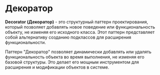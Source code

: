 # Декоратор

**Decorator (Декоратор)** - это структурный паттерн проектирования, который позволяет добавлять новое поведение или 
функциональность объекту, не изменяя его исходного класса. Этот паттерн представляет собой альтернативу созданию 
подклассов для расширения функциональности.

Паттерн "Декоратор" позволяет динамически добавлять или удалять функциональность объекта во время выполнения,
не изменяя его базовой структуры. Это делает его мощным инструментом для расширения и модификации объектов в системе.